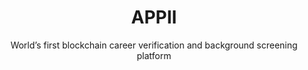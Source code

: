---
layout: project
order: 100
case_study: true
title: APPII
subtitle: World’s first blockchain career verification and background screening platform
industry: Recruitment
summary: APPII is an online verification, career management, and recruitment platform.
link: https://appii.io/
background_color: white

deliverables: Blockchain-based career verification application

challenge-diagram: true
challenge: 
    - lead: Verification of educational and work experience is an expensive and time-consuming process for employers and recruiters. The recruitment sector relies on multiple verifications across organisations and intermediaries to check the claims an individual makes about their education and employment.
    - paragraph: The existing process requires the repeated acquisition of the same pieces of data. The failure to do these checks leads to time and expense incurred when the experience of the new hire is discovered to be fraudulent. There is also legal and operational risk where the qualifications are related to health and safety, or compliance.
    - paragraph: APPII wanted to change the cross-referencing process by providing control of the process to the candidate, enabling quicker and cheaper checks. APPII ensures that the authentication of a candidate’s experience is a one-time event, with the record of the verification stored securely and permanently for any person or organisation that requests access to view it.

delivery:
    - item: 
        - paragraph: Applied Blockchain and APPII designed a platform underpinned by blockchain and digital signatures as a way to create a single immutable record of an individual’s experience.
        - paragraph: Applied Blockchain led the solution design and advisory for the technical architecture of APPII, developing a Smart Contract data store for each user with controls over third party access to that data. Educational institutions and employers that participate in the network are able to verify a user’s experience with a digital signature that is stored against their record on the blockchain. This also eliminates the need for ‘double handling’ and processing by multiple verification providers.
    - item: 
        - paragraph: The backend development of the application included developing functionality to integrate Know Your Customer (KYC) providers for verification, issuing and storing digital signatures, biometrics, and integrating Applied Blockchain’s ‘Privacy’ component to ensure compliance with data protection and privacy standards.
        - paragraph: The front end of APPII included a process of user research (for applicants, companies and education institutions), design and development for each of the user groups. A web and mobile version were developed with an intuitive user experience for the ID verification process and storage and management of digital keys for educational institutions and employers to attest to a user’s experience.

results:
    - paragraph: Applied Blockchain worked with APPII from the research and design phase through to the release of a production-grade platform for developing its career verification platform – which you can download via the Google Play and Apple Store.
    - paragraph: All applicants on APPII are verified, making manual referencing a thing of the past
results-icons:
    - image: icon-integrity
      title: Data integrity
    - image: icon-no-third-party
      title: No third-party authentication process
    - image: icon-permission
      title: Permissioned for users to view and update data
    - image: icon-reduction
      title: Cost reduction
    - image: icon-ux
      title: Brilliant UX
    - image: icon-thumb
      title: Biometric verification

testimonial:
    - quote: Adi and the team at Applied Blockchain have been instrumental in bringing our idea to life. The team delivered an outstanding platform and continue to deliver innovative features that will hopefully lead the way in assisting employers to find pre-verified talent, and for talent to increase their employability.
      author: Gary McKay
      position: Managing Director
      company: APPII
---